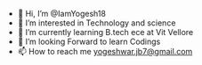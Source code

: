 - 👋 Hi, I’m @IamYogesh18
- 👀 I’m interested in Technology and science 
- 🌱 I’m currently learning B.tech ece at Vit Vellore 
- 💞️ I’m looking Forward to learn Codings 
- 📫 How to reach me yogeshwar.jb7@gmail.com
